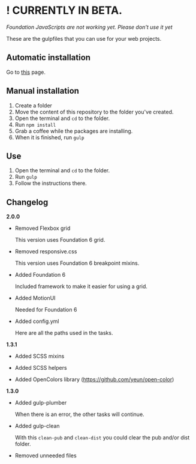 # ! CURRENTLY IN BETA.
_Foundation JavaScripts are not working yet. Please don't use it yet_

These are the gulpfiles that you can use for your web projects.

## Automatic installation
Go to [this](https://github.com/JorreSpijker/gulp-new-project) page.

## Manual installation
1. Create a folder
2. Move the content of this repository to the folder you've created.
3. Open the terminal and `cd` to the folder.
4. Run `npm install`
5. Grab a coffee while the packages are installing.
6. When it is finished, run `gulp`

## Use
1. Open the terminal and `cd` to the folder.
2. Run `gulp`
3. Follow the instructions there.

## Changelog
__2.0.0__
* Removed Flexbox grid

  This version uses Foundation 6 grid.

* Removed responsive.css

  This version uses Foundation 6 breakpoint mixins.

* Added Foundation 6

  Included framework to make it easier for using a grid.

* Added MotionUI

  Needed for Foundation 6

* Added config.yml

  Here are all the paths used in the tasks.

__1.3.1__
* Added SCSS mixins

* Added SCSS helpers

* Added OpenColors library (https://github.com/yeun/open-color)

__1.3.0__
* Added gulp-plumber

  When there is an error, the other tasks will continue.

* Added gulp-clean

  With this `clean-pub` and `clean-dist` you could clear the pub and/or dist folder.

* Removed unneeded files
